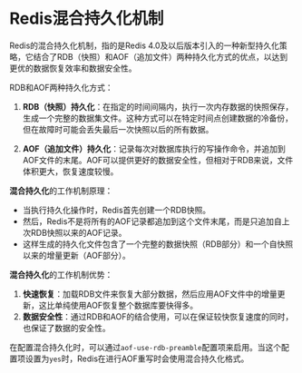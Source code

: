 # Redis混合持久化机制

Redis的混合持久化机制，指的是Redis 4.0及以后版本引入的一种新型持久化策略，它结合了RDB（快照）和AOF（追加文件）两种持久化方式的优点，以达到更优的数据恢复效率和数据安全性。

RDB和AOF两种持久化方式：

1. **RDB（快照）持久化**：在指定的时间间隔内，执行一次内存数据的快照保存，生成一个完整的数据集文件。这种方式可以在特定时间点创建数据的冷备份，但在故障时可能会丢失最后一次快照以后的所有数据。

2. **AOF（追加文件）持久化**：记录每次对数据库执行的写操作命令，并追加到AOF文件的末尾。AOF可以提供更好的数据安全性，但相对于RDB来说，文件体积更大，恢复速度较慢。

**混合持久化**的工作机制原理：

- 当执行持久化操作时，Redis首先创建一个RDB快照。
- 然后，Redis不是将所有的AOF记录都追加到这个文件末尾，而是只追加自上次RDB快照以来的AOF记录。
- 这样生成的持久化文件包含了一个完整的数据快照（RDB部分）和一个自快照以来的增量更新（AOF部分）。

**混合持久化**的工作机制优势：

1. **快速恢复**：加载RDB文件来恢复大部分数据，然后应用AOF文件中的增量更新，这比单纯使用AOF恢复整个数据库要快得多。
2. **数据安全性**：通过RDB和AOF的结合使用，可以在保证较快恢复速度的同时，也保证了数据的安全性。

在配置混合持久化时，可以通过`aof-use-rdb-preamble`配置项来启用。当这个配置项设置为`yes`时，Redis在进行AOF重写时会使用混合持久化格式。
